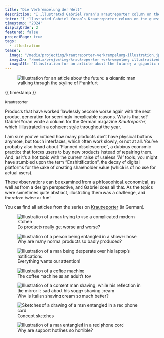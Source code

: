```yaml
---
title: "Die Verkrempelung der Welt"
description: "I illustrated Gabriel Yoran’s Krautreporter column on the question why products get worse and worse, while they actually could get better."
intro: "I illustrated Gabriel Yoran’s Krautreporter column on the question why products get worse and worse, while they actually could get better."
timestamp: "2024"
displayOrder: 2
featured: false
projectPage: true
tags:
  - illustration
teaser:
  image: "/media/projectimg/krautreporter-verkrempelung-illustration.jpg"
  image2x: "/media/projectimg/krautreporter-verkrempelung-illustration@2x.jpg"
  imageAlt: "Illustration for an article about the future; a gigantic man walking through the skyline of Frankfurt"
---
```


<figure class="container--huge">
  <img src="/media/projectimg/krautreporter-verkrempelung-fortschritt.jpg" 
      srcset="/media/projectimg/krautreporter-verkrempelung-fortschritt.jpg 1x, /media/projectimg/krautreporter-verkrempelung-fortschritt@2x.jpg 2x"
      alt="Illustration for an article about the future; a gigantic man walking through the skyline of Frankfurt" />
</figure>

<div class="content-container container--normal">
  <aside>
    <time>{{ timestamp }}</time><br><br>
    <small>Krautreporter</small>
  </aside>
  <div class="content">
    <p>Products that have worked flawlessly become worse again with the next product generation for seemingly inexplicable reasons. Why is that so? Gabriel Yoran wrote a column for the German magazine <em>Krautreporter</em>, which I illustrated in a coherent style throughout the year.</p>
    <p>I am sure you’ve noticed how many products don’t have physical buttons anymore, but touch interfaces, which often work slowly, or not at all. You’ve probably also heard about “Planned obsolescence”, a dubious economic practice that forces users to buy new products instead of repairing them. And, as it’s a hot topic with the current raise of useless “AI” tools, you might have stumbled upon the term “Enshittification”, the decay of digital platforms for the sake of creating shareholder value (which is of no use for actual users).</p>
    <p>These observations can be examined from a philosophical, economical, as well as from a design perspective, and Gabriel does all that. As the topics were sometimes quite abstract, illustrating them was a challenge, and therefore twice as fun!</p>
    <p>You can find all articles from the series on <a href="https://krautreporter.de/serien/462-verkrempelung_welt" target="_blank">Krautreporter</a> (in German).</p>
  </div>
</div>

<div class="content-container">
  <div class="content container--wide layout-grid--duo">
     <figure>
      <img src="/media/projectimg/krautreporter-verkrempelung-herd.jpg" 
      srcset="/media/projectimg/krautreporter-verkrempelung-herd.jpg 1x, 
      /media/projectimg/krautreporter-verkrempelung-herd@2x.jpg 2x"
      alt="Illustration of a man trying to use a complicated modern kitchen">
      <figcaption>Do products really get worse and worse?</figcaption>
    </figure>
    <figure>
      <img src="/media/projectimg/krautreporter-verkrempelung-dusche.jpg" 
      srcset="/media/projectimg/krautreporter-verkrempelung-dusche.jpg 1x, 
      /media/projectimg/krautreporter-verkrempelung-dusche@2x.jpg 2x"
      alt="Illustration of a person being entangled in a shower hose">
      <figcaption>Why are many normal products so badly produced?</figcaption>
    </figure>
    <figure>
      <img src="/media/projectimg/krautreporter-verkrempelung-notifications.jpg" 
      srcset="/media/projectimg/krautreporter-verkrempelung-notifications.jpg 1x, 
      /media/projectimg/krautreporter-verkrempelung-notifications@2x.jpg 2x"
      alt="Illustration of a man being desperate over his laptop’s notifications">
      <figcaption>Everything wants our attention!</figcaption>
    </figure>
    <figure>
      <img src="/media/projectimg/krautreporter-verkrempelung-kaffee.jpg" 
      srcset="/media/projectimg/krautreporter-verkrempelung-kaffee.jpg 1x, 
      /media/projectimg/krautreporter-verkrempelung-kaffee@2x.jpg 2x"
      alt="Illustration of a coffee machine">
      <figcaption>The coffee machine as an adult’s toy</figcaption>
    </figure>
  </div>
</div>

<div class="content-container">
  <div class="content container--wide">
    <figure>
      <img src="/media/projectimg/krautreporter-verkrempelung-shave.jpg" 
      srcset="/media/projectimg/krautreporter-verkrempelung-shave.jpg 1x, 
      /media/projectimg/krautreporter-verkrempelung-shave@2x.jpg 2x"
      alt="Illustration of a content man shaving, while his reflection in the mirror is sad about his soggy shaving cream">
      <figcaption>Why is Italian shaving cream so much better?</figcaption>
    </figure>
  </div>
</div>

<div class="content-container">
  <div class="content container--normal">
    <figure>
      <img src="/media/projectimg/krautreporter-verkrempelung-support-sketch.jpg" 
      srcset="/media/projectimg/krautreporter-verkrempelung-support-sketch.jpg 1x, 
      /media/projectimg/krautreporter-verkrempelung-support-sketch@2x.jpg 2x"
      alt="Sketches of a drawing of a man entangled in a red phone cord">
      <figcaption>Concept sketches</figcaption>
    </figure>
  </div>
</div>

<div class="content-container">
  <div class="content container--wide">
    <figure>
      <img src="/media/projectimg/krautreporter-verkrempelung-support.jpg" 
      srcset="/media/projectimg/krautreporter-verkrempelung-support.jpg 1x, 
      /media/projectimg/krautreporter-verkrempelung-support@2x.jpg 2x"
      alt="Illustration of a man entangled in a red phone cord">
      <figcaption>Why are support hotlines so horrible?</figcaption>
    </figure>
  </div>
</div>